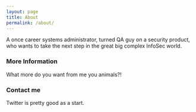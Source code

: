 ```yaml
---
layout: page
title: About
permalink: /about/
---
```


A once career systems administrator, turned QA guy on a security product, who wants to take the next step in the great big complex InfoSec world.

### More Information

What more do you want from me you animals?!

### Contact me

Twitter is pretty good as a start.